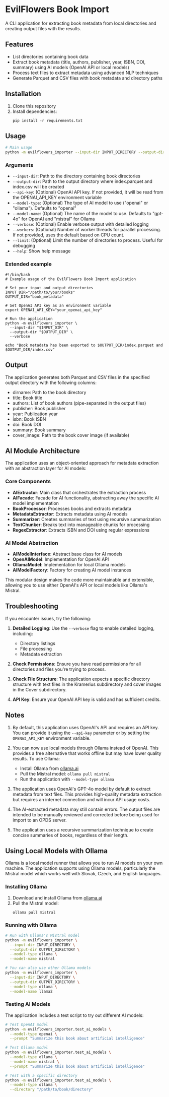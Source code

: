 # EvilFlowers Book Import

A CLI application for extracting book metadata from local directories and creating output files with the results.

## Features

- List directories containing book data
- Extract book metadata (title, authors, publisher, year, ISBN, DOI, summary) using AI models (OpenAI API or local models)
- Process text files to extract metadata using advanced NLP techniques
- Generate Parquet and CSV files with book metadata and directory paths

## Installation

1. Clone this repository
2. Install dependencies:
   ```
   pip install -r requirements.txt
   ```

## Usage

```bash
# Main usage
python -m evilflowers_importer --input-dir INPUT_DIRECTORY --output-dir OUTPUT_DIRECTORY
```

### Arguments

- `--input-dir`: Path to the directory containing book directories
- `--output-dir`: Path to the output directory where index.parquet and index.csv will be created
- `--api-key`: (Optional) OpenAI API key. If not provided, it will be read from the OPENAI_API_KEY environment variable
- `--model-type`: (Optional) The type of AI model to use ("openai" or "ollama"). Defaults to "openai"
- `--model-name`: (Optional) The name of the model to use. Defaults to "gpt-4o" for OpenAI and "mistral" for Ollama
- `--verbose`: (Optional) Enable verbose output with detailed logging
- `--workers`: (Optional) Number of worker threads for parallel processing. If not provided, uses the default based on CPU count.
- `--limit`: (Optional) Limit the number of directories to process. Useful for debugging
- `--help`: Show help message

### Extended example

```shell
#!/bin/bash
# Example usage of the EvilFlowers Book Import application

# Set your input and output directories
INPUT_DIR="/path/to/your/books"
OUTPUT_DIR="book_metadata"

# Set OpenAI API key as an environment variable
export OPENAI_API_KEY="your_openai_api_key"

# Run the application
python -m evilflowers_importer \
  --input-dir "$INPUT_DIR" \
  --output-dir "$OUTPUT_DIR" \
  --verbose

echo "Book metadata has been exported to $OUTPUT_DIR/index.parquet and $OUTPUT_DIR/index.csv"
```

## Output

The application generates both Parquet and CSV files in the specified output directory with the following columns:
- dirname: Path to the book directory
- title: Book title
- authors: List of book authors (pipe-separated in the output files)
- publisher: Book publisher
- year: Publication year
- isbn: Book ISBN
- doi: Book DOI
- summary: Book summary
- cover_image: Path to the book cover image (if available)

## AI Module Architecture

The application uses an object-oriented approach for metadata extraction with an abstraction layer for AI models:

### Core Components

- **AIExtractor**: Main class that orchestrates the extraction process
- **AIFacade**: Facade for AI functionality, abstracting away the specific AI model implementation
- **BookProcessor**: Processes books and extracts metadata
- **MetadataExtractor**: Extracts metadata using AI models
- **Summarizer**: Creates summaries of text using recursive summarization
- **TextChunker**: Breaks text into manageable chunks for processing
- **RegexExtractor**: Extracts ISBN and DOI using regular expressions

### AI Model Abstraction

- **AIModelInterface**: Abstract base class for AI models
- **OpenAIModel**: Implementation for OpenAI API
- **OllamaModel**: Implementation for local Ollama models
- **AIModelFactory**: Factory for creating AI model instances

This modular design makes the code more maintainable and extensible, allowing you to use either OpenAI's API or local models like Ollama's Mistral.

## Troubleshooting

If you encounter issues, try the following:

1. **Detailed Logging**: Use the `--verbose` flag to enable detailed logging, including:
   - Directory listings
   - File processing
   - Metadata extraction

2. **Check Permissions**: Ensure you have read permissions for all directories and files you're trying to process.

3. **Check File Structure**: The application expects a specific directory structure with text files in the Kramerius subdirectory and cover images in the Cover subdirectory.

4. **API Key**: Ensure your OpenAI API key is valid and has sufficient credits.

## Notes

1. By default, this application uses OpenAI's API and requires an API key. You can provide it using the `--api-key` parameter or by setting the `OPENAI_API_KEY` environment variable.

2. You can now use local models through Ollama instead of OpenAI. This provides a free alternative that works offline but may have lower quality results. To use Ollama:
   - Install Ollama from [ollama.ai](https://ollama.ai/)
   - Pull the Mistral model: `ollama pull mistral`
   - Run the application with `--model-type ollama`

3. The application uses OpenAI's GPT-4o model by default to extract metadata from text files. This provides high-quality metadata extraction but requires an internet connection and will incur API usage costs.

4. The AI-extracted metadata may still contain errors. The output files are intended to be manually reviewed and corrected before being used for import to an OPDS server.

5. The application uses a recursive summarization technique to create concise summaries of books, regardless of their length.

## Using Local Models with Ollama

Ollama is a local model runner that allows you to run AI models on your own machine. The application supports using Ollama models, particularly the Mistral model which works well with Slovak, Czech, and English languages.

### Installing Ollama

1. Download and install Ollama from [ollama.ai](https://ollama.ai/)
2. Pull the Mistral model:
   ```
   ollama pull mistral
   ```

### Running with Ollama

```bash
# Run with Ollama's Mistral model
python -m evilflowers_importer \
  --input-dir INPUT_DIRECTORY \
  --output-dir OUTPUT_DIRECTORY \
  --model-type ollama \
  --model-name mistral

# You can also use other Ollama models
python -m evilflowers_importer \
  --input-dir INPUT_DIRECTORY \
  --output-dir OUTPUT_DIRECTORY \
  --model-type ollama \
  --model-name llama2
```

### Testing AI Models

The application includes a test script to try out different AI models:

```bash
# Test OpenAI model
python -m evilflowers_importer.test_ai_models \
  --model-type openai \
  --prompt "Summarize this book about artificial intelligence"

# Test Ollama model
python -m evilflowers_importer.test_ai_models \
  --model-type ollama \
  --model-name mistral \
  --prompt "Summarize this book about artificial intelligence"

# Test with a specific directory
python -m evilflowers_importer.test_ai_models \
  --model-type ollama \
  --directory "/path/to/book/directory"
```
